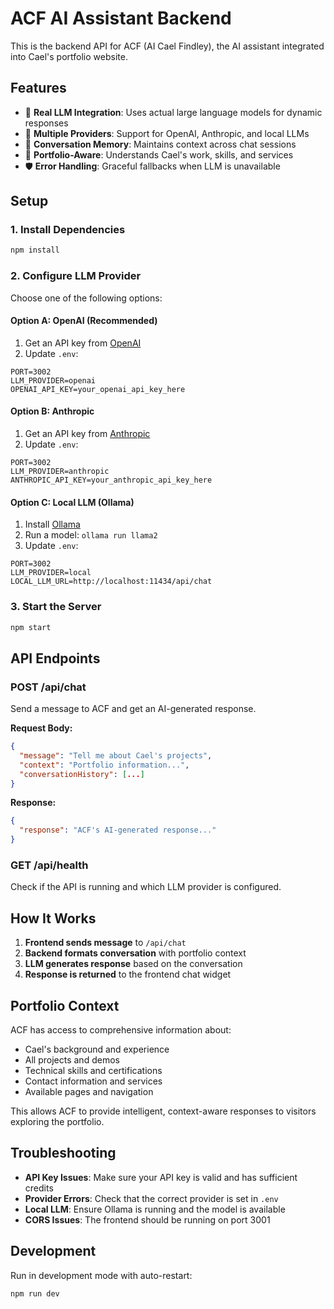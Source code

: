 # ACF AI Assistant Backend

This is the backend API for ACF (AI Cael Findley), the AI assistant integrated into Cael's portfolio website.

## Features

- 🤖 **Real LLM Integration**: Uses actual large language models for dynamic responses
- 🔄 **Multiple Providers**: Support for OpenAI, Anthropic, and local LLMs
- 💬 **Conversation Memory**: Maintains context across chat sessions
- 🎯 **Portfolio-Aware**: Understands Cael's work, skills, and services
- 🛡️ **Error Handling**: Graceful fallbacks when LLM is unavailable

## Setup

### 1. Install Dependencies
```bash
npm install
```

### 2. Configure LLM Provider

Choose one of the following options:

#### Option A: OpenAI (Recommended)
1. Get an API key from [OpenAI](https://platform.openai.com/api-keys)
2. Update `.env`:
```env
PORT=3002
LLM_PROVIDER=openai
OPENAI_API_KEY=your_openai_api_key_here
```

#### Option B: Anthropic
1. Get an API key from [Anthropic](https://console.anthropic.com/)
2. Update `.env`:
```env
PORT=3002
LLM_PROVIDER=anthropic
ANTHROPIC_API_KEY=your_anthropic_api_key_here
```

#### Option C: Local LLM (Ollama)
1. Install [Ollama](https://ollama.ai/)
2. Run a model: `ollama run llama2`
3. Update `.env`:
```env
PORT=3002
LLM_PROVIDER=local
LOCAL_LLM_URL=http://localhost:11434/api/chat
```

### 3. Start the Server
```bash
npm start
```

## API Endpoints

### POST /api/chat
Send a message to ACF and get an AI-generated response.

**Request Body:**
```json
{
  "message": "Tell me about Cael's projects",
  "context": "Portfolio information...",
  "conversationHistory": [...]
}
```

**Response:**
```json
{
  "response": "ACF's AI-generated response..."
}
```

### GET /api/health
Check if the API is running and which LLM provider is configured.

## How It Works

1. **Frontend sends message** to `/api/chat`
2. **Backend formats conversation** with portfolio context
3. **LLM generates response** based on the conversation
4. **Response is returned** to the frontend chat widget

## Portfolio Context

ACF has access to comprehensive information about:
- Cael's background and experience
- All projects and demos
- Technical skills and certifications
- Contact information and services
- Available pages and navigation

This allows ACF to provide intelligent, context-aware responses to visitors exploring the portfolio.

## Troubleshooting

- **API Key Issues**: Make sure your API key is valid and has sufficient credits
- **Provider Errors**: Check that the correct provider is set in `.env`
- **Local LLM**: Ensure Ollama is running and the model is available
- **CORS Issues**: The frontend should be running on port 3001

## Development

Run in development mode with auto-restart:
```bash
npm run dev
``` 